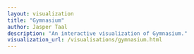 ```yaml
---
layout: visualization
title: "Gymnasium"
author: Jasper Taal
description: "An interactive visualization of Gymnasium."
visualization_url: /visualisations/gymnasium.html
---
```

